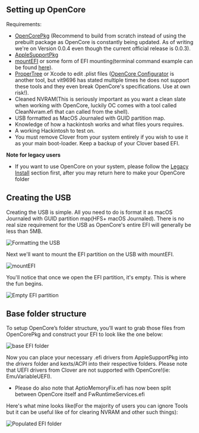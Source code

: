 ## Setting up OpenCore

Requirements:

* [OpenCorePkg](https://github.com/acidanthera/OpenCorePkg/releases) \(Recommend to build from scratch instead of using the prebuilt package as OpenCore is constantly being updated. As of writing we're on Version 0.0.4 even though the current official release is 0.0.3\).
* [AppleSupportPkg](https://github.com/acidanthera/AppleSupportPkg/releases)
* [mountEFI](https://github.com/corpnewt/MountEFI) or some form of EFI mounting(terminal command example can be found [here](https://themacadmin.com/2012/02/15/mounting-the-efi-boot-partition-on-mac-os-x/)).
* [ProperTree](https://github.com/corpnewt/ProperTree) or Xcode to edit .plist files \([OpenCore Configurator](https://www.insanelymac.com/forum/topic/338686-opencore-configurator/) is another tool, but vit9696 has stated multiple times he does not support these tools and they even break OpenCore's specifications. Use at own risk!\).
* Cleaned NVRAM\(This is seriously important as you want a clean slate when working with OpenCore, luckily OC comes with a tool called CleanNvram.efi that can called from the shell\).
* USB formatted as MacOS Journaled with GUID partition map.
* Knowledge of how a hackintosh works and what files yours requires.
* A working Hackintosh to test on.
* You must remove Clover from your system entirely if you wish to use it as your main boot-loader. Keep a backup of your Clover based EFI.

**Note for legacy users**
* If you want to use OpenCore on your system, please follow the [Legacy Install](Legacy.md) section first, after you may return here to make your OpenCore folder

## Creating the USB

Creating the USB is simple. All you need to do is format it as macOS Journaled with GUID partition map(HFS+ macOS Journaled). There is no real size requirement for the USB as OpenCore's entire EFI will generally be less than 5MB.

![Formatting the USB](https://i.imgur.com/5uTJbgI.png)

Next we'll want to mount the EFI partition on the USB with mountEFI.

![mountEFI](https://i.imgur.com/4l1oK8i.png)

You'll notice that once we open the EFI partition, it's empty. This is where the fun begins.

![Empty EFI partition](https://i.imgur.com/EDeZB3u.png)

## Base folder structure

To setup OpenCore’s folder structure, you’ll want to grab those files from OpenCorePkg and construct your EFI to look like the one below:

![base EFI folder](https://i.imgur.com/tzQEfuv.png)

Now you can place your necessary .efi drivers from AppleSupportPkg into the _drivers_ folder and kexts/ACPI into their respective folders. Please note that UEFI drivers from Clover are not supported with OpenCore!(ie: EmuVariableUEFI).

* Please do also note that AptioMemoryFix.efi has now been split between OpenCore itself and FwRuntimeServices.efi

Here's what mine looks like\(For the majority of users you can ignore Tools but it can be useful like of for clearing NVRAM and other such things\):

![Populated EFI folder](https://i.imgur.com/3BqRyI5.png)

